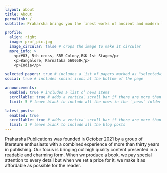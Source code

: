 ```yaml
---
layout: about
title: About
permalink: /
subtitle: Praharsha brings you the finest works of ancient and modern literature in an elegant and accessible form. #<a href='#'>Affiliations</a>. Address. Contacts. Motto. Etc.

profile:
  align: right
  image: prof_pic.jpg
  image_circular: false # crops the image to make it circular
  more_info: >
    <p>#83, 5th cross, SBM Colony,BSK 1st Stage</p>
    <p>Bangalore, Karnataka 560050</p>
    <p>India</p>

selected_papers: true # includes a list of papers marked as "selected={true}"
social: true # includes social icons at the bottom of the page

announcements:
  enabled: true # includes a list of news items
  scrollable: true # adds a vertical scroll bar if there are more than 3 news items
  limit: 5 # leave blank to include all the news in the `_news` folder

latest_posts:
  enabled: true
  scrollable: true # adds a vertical scroll bar if there are more than 3 new posts items
  limit: 3 # leave blank to include all the blog posts
---
```


Praharsha Publications was founded in October 2021 by a group of literature enthusiasts with a combined experience of more than thirty years in publishing. Our focus is bringing out high quality content presented in a readable and charming form. When we produce a book, we pay special attention to every detail but when we set a price for it, we make it as affordable as possible for the reader.
